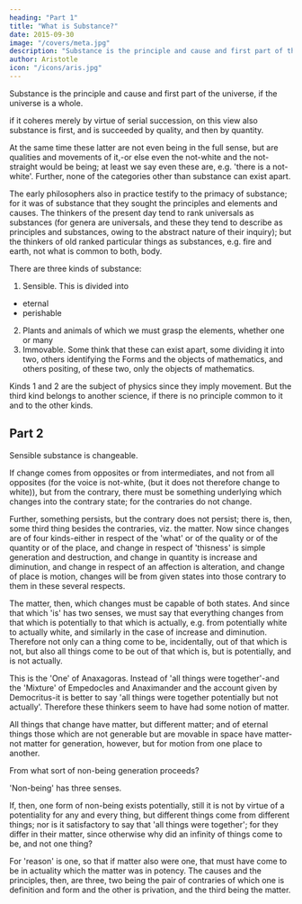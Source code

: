 ```yaml
---
heading: "Part 1"
title: "What is Substance?"
date: 2015-09-30
image: "/covers/meta.jpg"
description: "Substance is the principle and cause and first part of the universe, if the universe is a whole"
author: Aristotle
icon: "/icons/aris.jpg"
---
```




Substance is the principle and cause and first part of the universe, if the universe is a whole. 

if it coheres merely by virtue of serial succession, on this view also substance is first, and is succeeded by quality, and then by quantity. 

At the same time these latter are not even being in the full sense, but are qualities and movements of it,-or else even the not-white and the not-straight would be being; at least we say even these are, e.g. 'there is a not-white'. Further, none of the categories other than substance can exist apart. 

The early philosophers also in practice testify to the primacy of substance; for it was of substance that they sought the principles and elements and causes. The thinkers of the present day tend to rank universals as substances (for genera are universals, and these they tend to describe as principles and substances, owing to the abstract nature of their inquiry); but the thinkers of old ranked particular things as substances, e.g. fire and earth, not what is common to both, body.

There are three kinds of substance:

1. Sensible. This is divided into
  - eternal
  - perishable
2. Plants and animals of which we must grasp the elements, whether one or many
3. Immovable. Some think that these can exist apart, some dividing it into two, others identifying the Forms and the objects of mathematics, and others positing, of these two, only the objects of mathematics. 

Kinds 1 and 2 are the subject of physics since they imply movement. But the third kind belongs to another science, if there is no principle common to it and to the other kinds.


## Part 2

Sensible substance is changeable. 

If change comes from opposites or from intermediates, and not from all opposites (for the voice is not-white, (but it does not therefore change to white)), but from the contrary, there must be something underlying which changes into the contrary state; for the contraries do not change. 

Further, something persists, but the contrary does not persist; there is, then, some third thing besides the contraries, viz. the matter. Now since changes are of four kinds-either in respect of the 'what' or of the quality or of the quantity or of the place, and change in respect of 'thisness' is simple generation and destruction, and change in quantity is increase and diminution, and change in respect of an affection is alteration, and change of place is motion, changes will be from given states into those contrary to them in these several respects. 

The matter, then, which changes must be capable of both states. And since that which 'is' has two senses, we must say that everything changes from that which is potentially to that which is actually, e.g. from potentially white to actually white, and similarly in the case of increase and diminution. Therefore not only can a thing come to be, incidentally, out of that which is not, but also all things come to be out of that which is, but is potentially, and is not actually. 

This is the 'One' of Anaxagoras. Instead of 'all things were together'-and the 'Mixture' of Empedocles and Anaximander and the account given by Democritus-it is better to say 'all things were together potentially but not actually'. Therefore these thinkers seem to have had some notion of matter. 

All things that change have matter, but different matter; and of eternal things those which are not generable but are movable in space have matter-not matter for generation, however, but for motion from one place to another.

From what sort of non-being generation proceeds? 

'Non-being' has three senses. 

If, then, one form of non-being exists potentially, still it is not by virtue of a potentiality for any and every thing, but different things come from different things; nor is it satisfactory to say that 'all things were together'; for they differ in their matter, since otherwise why did an infinity of things come to be, and not one thing? 

For 'reason' is one, so that if matter also were one, that must have come to be in actuality which the matter was in potency. The causes and the principles, then, are three, two being the pair of contraries of which one is definition and form and the other is privation, and the third being the matter.

